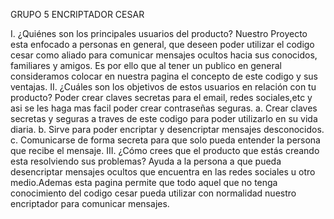 GRUPO 5
   ENCRIPTADOR CESAR

  I. ¿Quiénes son los principales usuarios del producto?
     Nuestro Proyecto esta enfocado a personas en general, que deseen poder utilizar el codigo cesar como aliado para comunicar mensajes ocultos hacia sus conocidos, familiares y amigos. Es por ello que al tener un publico en general consideramos colocar en nuestra pagina el concepto de este codigo y sus ventajas.
  II. ¿Cuáles son los objetivos de estos usuarios en relación con tu producto? 
     Poder crear claves secretas para el email, redes sociales,etc y asi se les haga mas facil poder crear contraseñas seguras.
     a. Crear claves secretas y seguras a traves de este codigo para poder utilizarlo en su vida diaria.
     b. Sirve para poder encriptar y desencriptar mensajes desconocidos.
     c. Comunicarse de forma secreta para que solo pueda entender  la persona que recibe el mensaje.
  III. ¿Cómo crees que el producto que estás creando esta resolviendo sus problemas?
     Ayuda a la persona a que pueda desencriptar mensajes ocultos que encuentra en las redes sociales u otro medio.Ademas esta pagina permite que todo aquel que no tenga conocimiento del codigo cesar pueda utilizar con normalidad nuestro encriptador para comunicar mensajes.